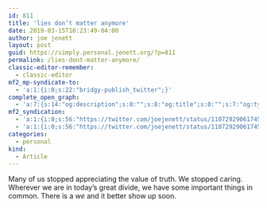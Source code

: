 ```yaml
---
id: 811
title: 'lies don’t matter anymore'
date: 2019-03-15T16:23:49-04:00
author: joe jenett
layout: post
guid: https://simply.personal.jenett.org/?p=811
permalink: /lies-dont-matter-anymore/
classic-editor-remember:
  - classic-editor
mf2_mp-syndicate-to:
  - 'a:1:{i:0;s:22:"bridgy-publish_twitter";}'
complete_open_graph:
  - 'a:7:{s:14:"og:description";s:0:"";s:8:"og:title";s:0:"";s:7:"og:type";s:0:"";s:12:"twitter:card";s:7:"summary";s:15:"twitter:creator";s:0:"";s:19:"twitter:description";s:0:"";s:8:"og:image";s:0:"";}'
mf2_syndication:
  - 'a:1:{i:0;s:56:"https://twitter.com/joejenett/status/1107292906174537730";}'
  - 'a:1:{i:0;s:56:"https://twitter.com/joejenett/status/1107292906174537730";}'
categories:
  - personal
kind:
  - Article
---
```

Many of us stopped appreciating the value of truth. We stopped caring. Wherever we are in today’s great divide, we have some important things in common. There is a _we_ and it better show up soon.